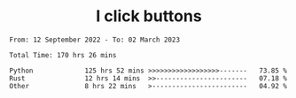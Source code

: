 <h1 align="center">
I click buttons
</h1>

<!--START_SECTION:waka-->

```text
From: 12 September 2022 - To: 02 March 2023

Total Time: 170 hrs 26 mins

Python             125 hrs 52 mins >>>>>>>>>>>>>>>>>>-------   73.85 %
Rust               12 hrs 14 mins  >>-----------------------   07.18 %
Other              8 hrs 22 mins   >------------------------   04.92 %
```

<!--END_SECTION:waka-->
